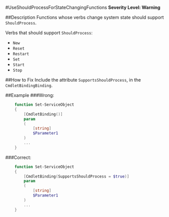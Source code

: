 ﻿#UseShouldProcessForStateChangingFunctions
**Severity Level: Warning**

##Description
Functions whose verbs change system state should support `ShouldProcess`.

Verbs that should support `ShouldProcess`:
* `New`
* `Reset`
* `Restart`
* `Set`
* `Start`
* `Stop`

##How to Fix
Include the attribute `SupportsShouldProcess`, in the `CmdletBindingBinding`.

##Example
###Wrong:
``` PowerShell
	function Set-ServiceObject
	{
	    [CmdletBinding()]
		param
		(
			[string]
			$Parameter1
		)
		...
	}
```

###Correct:
``` PowerShell
	function Set-ServiceObject
	{
	    [CmdletBinding(SupportsShouldProcess = $true)]
	    param
		(
			[string]
			$Parameter1
		)
		...
	}
```
